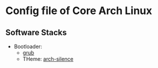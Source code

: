 Config file of Core Arch Linux
===

## Software Stacks
- Bootloader:
    - [grub](https://wiki.archlinux.org/index.php/GRUB)
    - THeme: [arch-silence](https://aur.archlinux.org/packages/arch-silence-grub-theme-git/)
